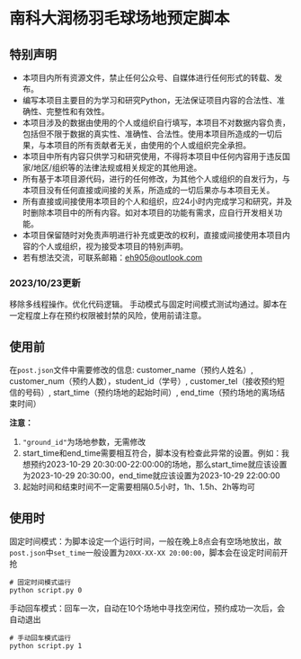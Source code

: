 # 南科大润杨羽毛球场地预定脚本

## 特别声明

- 本项目内所有资源文件，禁止任何公众号、自媒体进行任何形式的转载、发布。
- 编写本项目主要目的为学习和研究Python，无法保证项目内容的合法性、准确性、完整性和有效性。
- 本项目涉及的数据由使用的个人或组织自行填写，本项目不对数据内容负责，包括但不限于数据的真实性、准确性、合法性。使用本项目所造成的一切后果，与本项目的所有贡献者无关，由使用的个人或组织完全承担。
- 本项目中所有内容只供学习和研究使用，不得将本项目中任何内容用于违反国家/地区/组织等的法律法规或相关规定的其他用途。
- 所有基于本项目源代码，进行的任何修改，为其他个人或组织的自发行为，与本项目没有任何直接或间接的关系，所造成的一切后果亦与本项目无关。
- 所有直接或间接使用本项目的个人和组织，应24小时内完成学习和研究，并及时删除本项目中的所有内容。如对本项目的功能有需求，应自行开发相关功能。
- 本项目保留随时对免责声明进行补充或更改的权利，直接或间接使用本项目内容的个人或组织，视为接受本项目的特别声明。
- 若有想法交流，可联系邮箱：eh905@outlook.com

### 2023/10/23更新
移除多线程操作。优化代码逻辑。
手动模式与固定时间模式测试均通过。脚本在一定程度上存在预约权限被封禁的风险，使用前请注意。



## 使用前
在`post.json`文件中需要修改的信息:
customer_name（预约人姓名）, customer_num（预约人数），student_id（学号）, customer_tel（接收预约短信的号码）, start_time（预约场地的起始时间）, end_time（预约场地的离场结束时间）


**注意：**

1. `"ground_id"`为场地参数，无需修改
2. start_time和end_time需要相互符合，脚本没有检查此异常的设置。例如：我想预约2023-10-29 20:30:00-22:00:00的场地，那么start_time就应该设置为2023-10-29 20:30:00，end_time就应该设置为2023-10-29 22:00:00
3. 起始时间和结束时间不一定需要相隔0.5小时，1h、1.5h、2h等均可

## 使用时

固定时间模式：为脚本设定一个运行时间，一般在晚上8点会有空场地放出，故`post.json`中`set_time`一般设置为`20XX-XX-XX 20:00:00`，脚本会在设定时间前开抢

```shell
# 固定时间模式运行
python script.py 0
```

手动回车模式：回车一次，自动在10个场地中寻找空闲位，预约成功一次后，会自动退出

```shell
# 手动回车模式运行
python script.py 1
```
